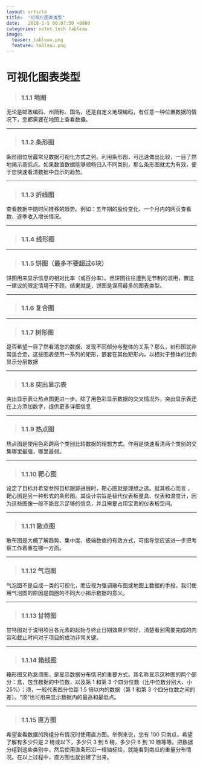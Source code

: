 ```yaml
---
layout: article
title:  "可视化图表类型"
date:   2018-1-5 00:07:50 +0800
categories: notes_tech tableau
image:
  teaser: tableau.png
  feature: tableau.png
---
```

# 可视化图表类型

> ### 1.1.1 地图

无论是邮政编码、州简称、国名，还是自定义地理编码，有任意一种位置数据的情况下，您都需要在地图上查看数据。


---
> ### 1.1.2 条形图

条形图位居最常见数据可视化方式之列。利用条形图，可迅速做出比较，一目了然地揭示高低点。如果数值数据能够顺畅归入不同类别，那么条形图就尤为有效，便于您快速看清数据中显示的趋势。

---
> ### 1.1.3 折线图

查看数据中随时间推移的趋势。例如：五年期的股价变化、一个月内的网页查看数、逐季收入增长情况。

---
> ### 1.1.4 线形图

---
> ### 1.1.5 饼图（最多不要超过6块）

饼图用来显示信息的相对比率（或百分率）。但饼图往往遭到无节制的滥用，置这一建议的限定情境于不顾。结果就是，饼图是误用最多的图表类型。

---
> ### 1.1.6 复合图

---
> ### 1.1.7 树形图

是否希望一目了然看清您的数据，发现不同部分与整体的关系？那么，树形图就非常适合您。这些图表使用一系列的矩形，嵌套在其他矩形内，以相对于整体的比例显示分层数据

---
> ### 1.1.8 突出显示表

突出显示表让热点图更进一步。除了用色彩显示数据的交叉情况外，突出显示表还在上方添加数字，提供更多详细信息

---
> ### 1.1.9 热点图

热点图是使用色彩跨两个类别比较数据的理想方式。作用是快速看清两个类别的交集哪里最强，哪里最弱。

---
> ### 1.1.10 靶心图

设定了目标并希望参照目标跟踪进展时，靶心图就是理想之选。就其核心而言 ，靶心图是另一种形式的条形图。其设计宗旨是替代仪表板量具、仪表和温度计，因为这些图像一般不能显示足够的信息，并且需要占用宝贵的仪表板空间。

---
> ### 1.1.11 散点图

散布图是大概了解趋势、集中度、极端数值的有效方式，可指导您应该进一步把考察工作着重在哪一方面。

---
> ### 1.1.12 气泡图

气泡图不是自成一类的可视化，而应视为强调散布图或地图上数据的手段。我们使用气泡图的原因是圆圈的不同大小揭示数据的意义。

---
> ### 1.1.13 甘特图

甘特图对于说明项目各元素的起始与终止日期效果非常好，清楚看到需要完成的内容和截止时间对于项目的成功非常关键。

---
> ### 1.1.14 箱线图

箱形图又称盒须图，是显示数据分布情况的重要方式。其名称显示这种图的两个部分：盒，包含数据的中位数，以及第 1 和第 3 个四分位数（比中位数分别大、小 25%）；须，一般代表四分位距 1.5 倍以内的数据（第 1 和第 3 个四分位数之间的差）。“须”也可用来显示数据内的最高和最低点。

---
> ### 1.1.15 直方图

希望查看数据的跨组分布情况时使用直方图。举例来说，您有 100 只南瓜，希望了解有多少只是 2 磅或以下，多少只 3 到 5 磅，多少只 6 到 10 磅等等。把数据分组到这些类别中，然后使用直条形沿一根轴标绘，就能看到南瓜的重量分布情况。在以上过程中，直方图也就创建了出来。
